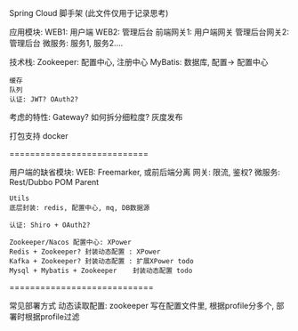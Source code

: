 Spring Cloud 脚手架
(此文件仅用于记录思考)

应用模块:
	WEB1: 用户端
	WEB2: 管理后台
	前端网关1: 用户端网关
	管理后台网关2: 管理后台
	微服务: 服务1, 服务2....


技术栈:
	Zookeeper: 配置中心, 注册中心
	MyBatis: 数据库, 配置-> 配置中心

	缓存
	队列
	认证: JWT? OAuth2?


考虑的特性:
	Gateway? 如何拆分细粒度?
	灰度发布


打包支持
	docker

===========================

用户端的缺省模块:
	WEB: Freemarker, 或前后端分离
    网关: 限流, 鉴权?
    微服务: Rest/Dubbo
    POM Parent

    Utils
    底层封装: redis, 配置中心, mq, DB数据源

    认证: Shiro + OAuth2?

  	Zookeeper/Nacos 配置中心: XPower
  	Redis + Zookeeper? 封装动态配置 : XPower
  	Kafka + Zookeeper? 封装动态配置 : 扩展XPower todo
  	Mysql + Mybatis + Zookeeper    封装动态配置 todo



============================


常见部署方式
  动态读取配置: zookeeper
  写在配置文件里, 根据profile分多个, 部署时根据profile过滤
